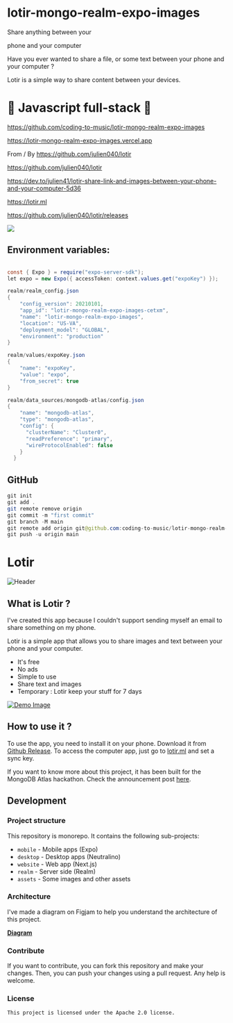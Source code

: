 # lotir-mongo-realm-expo-images

Share anything between your

phone and your computer

Have you ever wanted to share a file, or some text between your phone and your computer ?

Lotir is a simple way to share content between your devices.

# 🚀 Javascript full-stack 🚀

https://github.com/coding-to-music/lotir-mongo-realm-expo-images

https://lotir-mongo-realm-expo-images.vercel.app

From / By https://github.com/julien040/lotir

https://github.com/julien040/lotir

https://dev.to/julien41/lotir-share-link-and-images-between-your-phone-and-your-computer-5d36

https://lotir.ml

https://github.com/julien040/lotir/releases

![](https://raw.githubusercontent.com/julien040/lotir/master/assets/Architecture%20Scheme.png)

## Environment variables:

```java

const { Expo } = require("expo-server-sdk");
let expo = new Expo({ accessToken: context.values.get("expoKey") });

realm/realm_config.json
{
    "config_version": 20210101,
    "app_id": "lotir-mongo-realm-expo-images-cetxm",
    "name": "lotir-mongo-realm-expo-images",
    "location": "US-VA",
    "deployment_model": "GLOBAL",
    "environment": "production"
}

realm/values/expoKey.json
{
    "name": "expoKey",
    "value": "expo",
    "from_secret": true
}

realm/data_sources/mongodb-atlas/config.json
{
    "name": "mongodb-atlas",
    "type": "mongodb-atlas",
    "config": {
      "clusterName": "Cluster0",
      "readPreference": "primary",
      "wireProtocolEnabled": false
    }
  }

```

## GitHub

```java
git init
git add .
git remote remove origin
git commit -m "first commit"
git branch -M main
git remote add origin git@github.com:coding-to-music/lotir-mongo-realm-expo-images.git
git push -u origin main
```

# Lotir

![Header](https://raw.githubusercontent.com/julien040/lotir/master/assets/Github%20header.png)

## What is Lotir ?

I've created this app because I couldn't support sending myself an email to share something on my phone.

Lotir is a simple app that allows you to share images and text between your phone and your computer.

- It's free
- No ads
- Simple to use
- Share text and images
- Temporary : Lotir keep your stuff for 7 days

[![Demo Image](https://img.youtube.com/vi/48bThHfEfug/0.jpg)](https://www.youtube.com/watch?v=48bThHfEfug "Lotir - Text sharing demo")

## How to use it ?

To use the app, you need to install it on your phone. Download it from [Github Release](https://github.com/julien040/lotir/releases). To access the computer app, just go to [lotir.ml](https://lotir.ml) and set a sync key.

If you want to know more about this project, it has been built for the MongoDB Atlas hackathon. Check the announcement post [here](https://dev.to/julien41/lotir-share-link-and-images-between-your-phone-and-your-computer-5d36).

## Development

### Project structure

This repository is monorepo. It contains the following sub-projects:

- `mobile` - Mobile apps (Expo)
- `desktop` - Desktop apps (Neutralino)
- `website` - Web app (Next.js)
- `realm` - Server side (Realm)
- `assets` - Some images and other assets

### Architecture

I've made a diagram on Figjam to help you understand the architecture of this project.

[**Diagram**](https://raw.githubusercontent.com/julien040/lotir/master/assets/Architecture%20Scheme.png)

### Contribute

If you want to contribute, you can fork this repository and make your changes. Then, you can push your changes using a pull request. Any help is welcome.

### License

    This project is licensed under the Apache 2.0 license.
